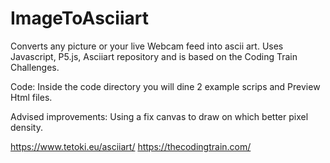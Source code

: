 # ImageToAsciiart
Converts any picture or your live Webcam feed into ascii art.  Uses Javascript, P5.js, Asciiart repository and is based on the Coding Train Challenges. 

Code: Inside the code directory you will dine 2 example scrips and Preview Html files. 

Advised improvements: Using a fix canvas to draw on which better pixel density.

https://www.tetoki.eu/asciiart/
https://thecodingtrain.com/
